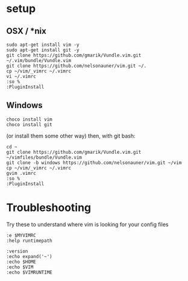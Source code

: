 # setup

## OSX / \*nix

```shell
sudo apt-get install vim -y
sudo apt-get install git -y 
git clone https://github.com/gmarik/Vundle.vim.git ~/.vim/bundle/Vundle.vim
git clone https://github.com/nelsonauner/vim.git ~/.
cp ~/vim/_vimrc ~/.vimrc
vi ~/.vimrc
:so %
:PluginInstall
```

## Windows 

```shell
choco install vim
choco install git
```

(or install them some other way)
then, with git bash:
```shell
cd ~
git clone https://github.com/gmarik/Vundle.vim.git ~/vimfiles/bundle/Vundle.vim
git clone -b windows https://github.com/nelsonauner/vim.git ~/vim
cp ~/vim/_vimrc ~/.vimrc
gvim .vimrc
:so %
:PluginInstall
```


# Troubleshooting

Try these to understand where vim is looking for your config files
```shell
:e $MYVIMRC
:help runtimepath
```

```shell
:version
:echo expand('~')
:echo $HOME
:echo $VIM
:echo $VIMRUNTIME
